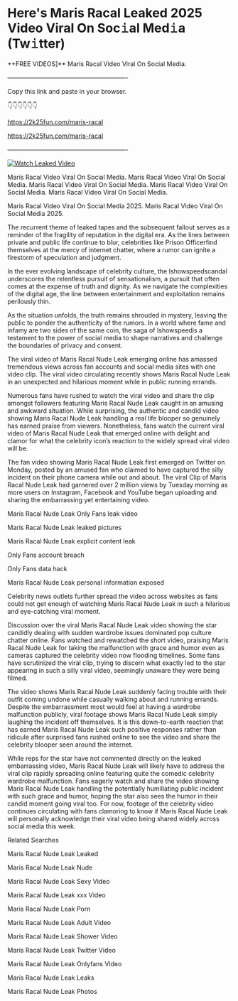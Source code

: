 # Here's Maris Racal Leaked 2025 Video Viral On Soc𝚒al Med𝚒a (Tw𝚒tter)

++FREE VIDEOS]** Maris Racal Video Viral On Social Media.

———————————————————-

Copy this link and paste in your browser.

👇👇👇👇👇👇

https://2k25fun.com/maris-racal

https://2k25fun.com/maris-racal

———————————————————-

[![Watch Leaked Video](https://miro.medium.com/v2/resize:fit:828/format:webp/1*cilzJN44JGOrTw9NJCrNHA.gif "Watch Leaked Video")](https://2k25fun.com/maris-racal)

Maris Racal Video Viral On Social Media. Maris Racal Video Viral On Social Media. Maris Racal Video Viral On Social Media. Maris Racal Video Viral On Social Media. Maris Racal Video Viral On Social Media.

Maris Racal Video Viral On Social Media 2025. Maris Racal Video Viral On Social Media 2025.

The recurrent theme of leaked tapes and the subsequent fallout serves as a reminder of the fragility of reputation in the digital era. As the lines between private and public life continue to blur, celebrities like Prison Officerfind themselves at the mercy of internet chatter, where a rumor can ignite a firestorm of speculation and judgment.

In the ever evolving landscape of celebrity culture, the Ishowspeedscandal underscores the relentless pursuit of sensationalism, a pursuit that often comes at the expense of truth and dignity. As we navigate the complexities of the digital age, the line between entertainment and exploitation remains perilously thin.

As the situation unfolds, the truth remains shrouded in mystery, leaving the public to ponder the authenticity of the rumors. In a world where fame and infamy are two sides of the same coin, the saga of Ishowspeedis a testament to the power of social media to shape narratives and challenge the boundaries of privacy and consent.

The viral video of Maris Racal Nude Leak emerging online has amassed tremendous views across fan accounts and social media sites with one video clip. The viral video circulating recently shows Maris Racal Nude Leak in an unexpected and hilarious moment while in public running errands.

Numerous fans have rushed to watch the viral video and share the clip amongst followers featuring Maris Racal Nude Leak caught in an amusing and awkward situation. While surprising, the authentic and candid video showing Maris Racal Nude Leak handling a real life blooper so genuinely has earned praise from viewers. Nonetheless, fans watch the current viral video of Maris Racal Nude Leak that emerged online with delight and clamor for what the celebrity icon’s reaction to the widely spread viral video will be.

The fan video showing Maris Racal Nude Leak first emerged on Twitter on Monday, posted by an amused fan who claimed to have captured the silly incident on their phone camera while out and about. The viral Clip of Maris Racal Nude Leak had garnered over 2 million views by Tuesday morning as more users on Instagram, Facebook and YouTube began uploading and sharing the embarrassing yet entertaining video.

Maris Racal Nude Leak Only Fans leak video

Maris Racal Nude Leak leaked pictures

Maris Racal Nude Leak explicit content leak

Only Fans account breach

Only Fans data hack

Maris Racal Nude Leak personal information exposed

Celebrity news outlets further spread the video across websites as fans could not get enough of watching Maris Racal Nude Leak in such a hilarious and eye-catching viral moment.

Discussion over the viral Maris Racal Nude Leak video showing the star candidly dealing with sudden wardrobe issues dominated pop culture chatter online. Fans watched and rewatched the short video, praising Maris Racal Nude Leak for taking the malfunction with grace and humor even as cameras captured the celebrity video now flooding timelines. Some fans have scrutinized the viral clip, trying to discern what exactly led to the star appearing in such a silly viral video, seemingly unaware they were being filmed.

The video shows Maris Racal Nude Leak suddenly facing trouble with their outfit coming undone while casually walking about and running errands. Despite the embarrassment most would feel at having a wardrobe malfunction publicly, viral footage shows Maris Racal Nude Leak simply laughing the incident off themselves. It is this down-to-earth reaction that has earned Maris Racal Nude Leak such positive responses rather than ridicule after surprised fans rushed online to see the video and share the celebrity blooper seen around the internet.

While reps for the star have not commented directly on the leaked embarrassing video, Maris Racal Nude Leak will likely have to address the viral clip rapidly spreading online featuring quite the comedic celebrity wardrobe malfunction. Fans eagerly watch and share the video showing Maris Racal Nude Leak handling the potentially humiliating public incident with such grace and humor, hoping the star also sees the humor in their candid moment going viral too. For now, footage of the celebrity video continues circulating with fans clamoring to know if Maris Racal Nude Leak will personally acknowledge their viral video being shared widely across social media this week.

Related Searches

Maris Racal Nude Leak Leaked

Maris Racal Nude Leak Nude

Maris Racal Nude Leak Sexy Video

Maris Racal Nude Leak xxx Video

Maris Racal Nude Leak Porn

Maris Racal Nude Leak Adult Video

Maris Racal Nude Leak Shower Video

Maris Racal Nude Leak Twitter Video

Maris Racal Nude Leak Onlyfans Video

Maris Racal Nude Leak Leaks

Maris Racal Nude Leak Photos